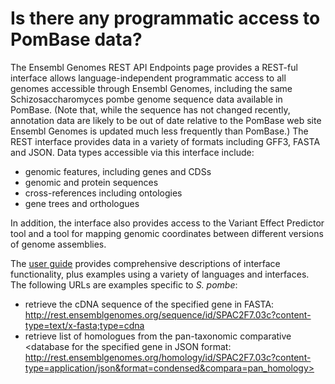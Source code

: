 # Is there any programmatic access to PomBase data?
<!-- pombase_categories: Tools and resources -->

The Ensembl Genomes REST API Endpoints page provides a REST-ful
interface allows language-independent programmatic access to all
genomes accessible through Ensembl Genomes, including the same
Schizosaccharomyces pombe genome sequence data available in
PomBase. (Note that, while the sequence has not changed recently,
annotation data are likely to be out of date relative to the PomBase
web site Ensembl Genomes is updated much less frequently than
PomBase.) The REST interface provides data in a variety of formats
including GFF3, FASTA and JSON. Data types accessible via this
interface include:

-   genomic features, including genes and CDSs
-   genomic and protein sequences
-   cross-references including ontologies
-   gene trees and orthologues

In addition, the interface also provides access to the Variant Effect
Predictor tool and a tool for mapping genomic coordinates between
different versions of genome assemblies.

The [user guide](https://github.com/Ensembl/ensembl-rest/wiki) provides
comprehensive descriptions of interface functionality, plus examples
using a variety of languages and interfaces. The following URLs are
examples specific to *S. pombe*:

-   retrieve the cDNA sequence of the specified gene in FASTA:
    <http://rest.ensemblgenomes.org/sequence/id/SPAC2F7.03c?content-type=text/x-fasta;type=cdna>
-   retrieve list of homologues from the pan-taxonomic comparative
    <database for the specified gene in JSON format:
    http://rest.ensemblgenomes.org/homology/id/SPAC2F7.03c?content-type=application/json&format=condensed&compara=pan_homology>
